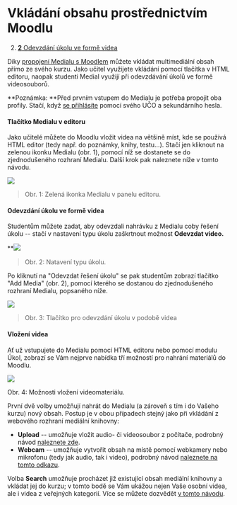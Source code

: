 Vkládání obsahu prostřednictvím Moodlu
======================================




2.  [**2** Odevzdání úkolu ve formě
    videa](#TOC-Odevzd-n-kolu-ve-form-videa)




Díky [propojení Medialu s Moodlem](/home/propojeni-s-moodlem) můžete
vkládat multimediální obsah přímo ze svého kurzu. Jako učitel využijete
vkládání pomocí tlačítka v HTML editoru, naopak studenti Medial využijí
při odevzdávání úkolů ve formě videosouborů.

**Poznámka: **Před prvním vstupem do Medialu je potřeba propojit oba
profily. Stačí, když [se přihlásíte](/home/propojeni-s-moodlem) pomocí
svého UČO a sekundárního hesla. 

#### Tlačítko Medialu v editoru

Jako učitelé můžete do Moodlu vložit videa na většině míst, kde se
používá HTML editor (tedy např. do poznámky, knihy, testu...). Stačí
jen kliknout na zelenou ikonku Medialu (obr. 1), pomocí níž se dostanete
se do zjednodušeného rozhraní Medialu. Další krok pak naleznete níže v
tomto návodu.

![](home/jak-vkladat-obsah-prostrednictvim-moodlu/Tla%C4%8D%C3%ADtko%20Medial%20v%20HTML%20editoru.png)

> Obr. 1: Zelená ikonka Medialu v panelu editoru.
> 

#### Odevzdání úkolu ve formě videa

Studentům můžete zadat, aby odevzdali nahrávku z Medialu coby řešení
úkolu -- stačí v nastavení typu úkolu zaškrtnout možnost **Odevzdat
video.**

**![](home/jak-vkladat-obsah-prostrednictvim-moodlu/Odevzdavani%20videa%20jako%20ukolu.png)

> Obr. 2: Natavení typu úkolu.



Po kliknutí na "Odevzdat řešení úkolu" se pak studentům zobrazí
tlačítko "Add Media" (obr. 2), pomocí kterého se dostanou do
zjednodušeného rozhraní Medialu, popsaného níže.

![](home/jak-vkladat-obsah-prostrednictvim-moodlu/Tlacitko%20pro%20odevzdani%20videa.png)

> Obr. 3: Tlačítko pro odevzdání úkolu v podobě videa
> 

#### Vložení videa

Ať už vstupujete do Medialu pomocí HTML editoru nebo pomocí modulu Úkol,
zobrazí se Vám nejprve nabídka tří možností pro nahrání materiálů do
Moodlu.

![](home/jak-vkladat-obsah-prostrednictvim-moodlu/kolon)

Obr. 4: Možnosti vložení videomateriálu.


První dvě volby umožňují nahrát do Medialu (a zároveň s tím i do Vašeho
kurzu) nový obsah. Postup je v obou případech stejný jako při vkládání z
webového rozhraní mediální knihovny:

-   **Upload** -- umožňuje vložit audio- či videosoubor z počítače,
    podrobný návod [naleznete
    zde](/home/jak-nahrat-do-medialu-soubor-z-pocitace).
-   **Webcam** -- umožňuje vytvořit obsah na místě pomocí webkamery nebo
    mikrofonu (tedy jak audio, tak i video), podrobný návod [naleznete
    na tomto odkazu](/home/jan-nahrat-video-pomoci-webkamery).

Volba **Search** umožňuje procházet již existující obsah mediální
knihovny a vkládat jej do kurzu; v tomto bodě se Vám ukážou nejen Vaše
osobní videa, ale i videa z veřejných kategorií. Více se můžete dozvědět
[v tomto návodu](/home/jak-muazu-sva-videa-sirit).

